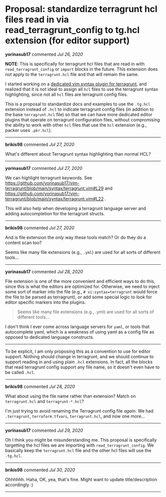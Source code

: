 # Proposal: standardize terragrunt hcl files read in via read_terragrunt_config to tg.hcl extension (for editor support)

**yorinasub17** commented *Jul 26, 2020*

**NOTE**: This is specifically for terragrunt hcl files that are read in with `read_terragrunt_config` or `import` blocks in the future. This extension does not apply to the `terragrunt.hcl` file and that will remain the same.


I started working on a [dedicated vim syntax plugin for terragrunt](https://github.com/yorinasub17/vim-terragrunt), and realized that it is not ideal to assign all `hcl` files to use the terragrunt syntax highlighting, since not all `hcl` files are terragrunt config files.

This is a proposal to standardize docs and examples to use the `.tg.hcl` extension instead of `.hcl` to indicate terragrunt config files (in addition to the base `terragrunt.hcl` file) so that we can have more dedicated editor plugins that operate on terragrunt configuration files, without compromising the ability to work with other `hcl` files that use the `hcl` extension (e.g., packer uses `.pkr.hcl`).
<br />
***


**brikis98** commented *Jul 27, 2020*

What's different about Terragrunt syntax highlighting than normal HCL?
***

**yorinasub17** commented *Jul 27, 2020*

We can highlight terragrunt keywords. See https://github.com/yorinasub17/vim-terragrunt/blob/main/syntax/terragrunt.vim#L29 and https://github.com/yorinasub17/vim-terragrunt/blob/main/syntax/terragrunt.vim#L22 .

This will also help when developing a terragrunt language server and adding autocompletion for the terragrunt structs.
***

**brikis98** commented *Jul 27, 2020*

And is file extension the _only_ way these tools match? Or do they do a content scan too?

Seems like many file extensions (e.g., `.yml`) are used for all sorts of different tools...
***

**yorinasub17** commented *Jul 28, 2020*

File extension is one of the more convenient and efficient ways to do this, since this is what the editors are optimized for. Otherwise, we need to inject some sort of marker into the file (e.g., `# vi:syntax=terragrunt` would force the file to be parsed as terragrunt), or add some special logic to look for editor specific markers into the plugins.

> Seems like many file extensions (e.g., .yml) are used for all sorts of different tools...

I don't think I ever come across language servers for `yaml`, or tools that autocomplete yaml, which is a weakness of using yaml as a config file as opposed to dedicated language constructs.

---

To be explicit, I am only proposing this as a convention to use for editor support. Nothing should change in terragrunt, and we should continue to support reading in and using plain `.hcl` extensions. In fact, all the blocks that read terragrunt config support any file name, so it doesn't even have to be called `.hcl`.
***

**brikis98** commented *Jul 28, 2020*

What about using the file name rather than extension? Match on `terragrunt.hcl` and `terragrunt-*.hcl`? 

I'm just trying to avoid renaming the Terragrunt config file _again_. We had `.terragrunt`, `terraform.tfvars`, `terragrunt.hcl`, and now one more... 
***

**yorinasub17** commented *Jul 29, 2020*

Oh I think you might be misunderstanding me. This proposal is specifically targetting the hcl files we are importing with `read_terragrunt_config`. We basically keep the `terragrunt.hcl` file and the other hcl files will use the `.tg.hcl`.
***

**brikis98** commented *Jul 30, 2020*

Ohhhhhh. Haha, OK, yea, that's fine. Might want to update title/description accordingly :)
***

